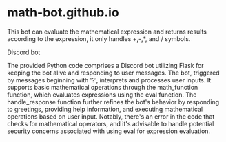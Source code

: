 # math-bot.github.io
This bot can evaluate the mathematical expression and returns results according to the expression, it only handles +,-,*, and / symbols.
 
 Discord bot


The provided Python code comprises a Discord bot utilizing Flask for keeping the bot alive and responding to user messages.
The bot, triggered by messages beginning with '?', interprets and processes user inputs.
It supports basic mathematical operations through the math_function function, which evaluates expressions using the eval function. 
The handle_response function further refines the bot's behavior by responding to greetings, providing help information, 
and executing mathematical operations based on user input.
Notably, there's an error in the code that checks for mathematical operators, 
and it's advisable to handle potential security concerns associated with using eval for expression evaluation.
